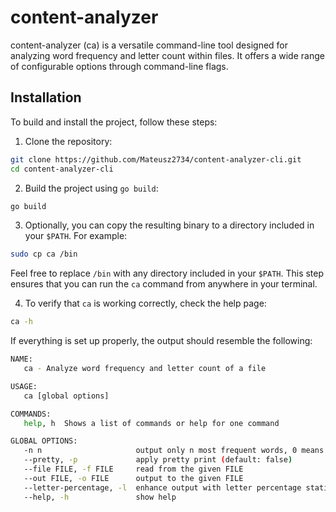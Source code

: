 
# content-analyzer

content-analyzer (ca) is a versatile command-line tool designed for analyzing word frequency and letter count within files. It offers a wide range of configurable options through command-line flags.


## Installation

To build and install the project, follow these steps:

1. Clone the repository:
```bash
git clone https://github.com/Mateusz2734/content-analyzer-cli.git
cd content-analyzer-cli
```
2. Build the project using `go build`:
```bash
go build
```
3. Optionally, you can copy the resulting binary to a directory included in your `$PATH`. For example:
```bash
sudo cp ca /bin
```
Feel free to replace `/bin` with any directory included in your `$PATH`. This step ensures that you can run the `ca` command from anywhere in your terminal.

4. To verify that `ca` is working correctly, check the help page:
```bash
ca -h
```
If everything is set up properly, the output should resemble the following:
```bash
NAME:
   ca - Analyze word frequency and letter count of a file

USAGE:
   ca [global options]

COMMANDS:
   help, h  Shows a list of commands or help for one command

GLOBAL OPTIONS:
   -n n                     output only n most frequent words, 0 means all words (default: 15)
   --pretty, -p             apply pretty print (default: false)
   --file FILE, -f FILE     read from the given FILE
   --out FILE, -o FILE      output to the given FILE
   --letter-percentage, -l  enhance output with letter percentage statistics (default: false)
   --help, -h               show help
```